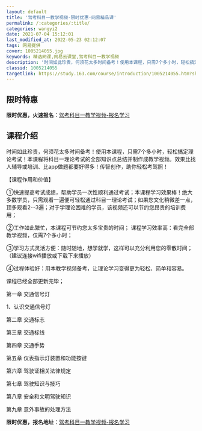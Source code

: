 ```yaml
---
layout: default
title: '驾考科目一教学视频-限时优惠-网易精品课'
permalink: /:categories/:title/
categories: wangyi2
date: 2021-07-04 15:12:01
last_modified_at: 2022-05-23 02:12:07
tags: 网易提供
cover: 1005214055.jpg
keywords: 精选网课,网易云课堂,驾考科目一教学视频
description: '时间如此珍贵，何须花太多时间备考！使用本课程，只需7个多小时，轻松搞定理论考试！本课程将科目一理论考试的全部知识点总结并'
classid: 1005214055
targetlink: https://study.163.com/course/introduction/1005214055.htm?share=1&shareId=1025206652&utm_campaign=share&utm_medium=iphoneShare&utm_source=&utm_u=1025206652
---
```


## 限时特惠

**限时优惠，火速报名**：[驾考科目一教学视频-报名学习](https://study.163.com/course/introduction/1005214055.htm?share=1&shareId=1025206652&utm_campaign=share&utm_medium=iphoneShare&utm_source=&utm_u=1025206652)

## 课程介绍

时间如此珍贵，何须花太多时间备考！使用本课程，只需7个多小时，轻松搞定理论考试！本课程将科目一理论考试的全部知识点总结并制作成教学视频。效果比找人辅导或培训、比app做题都要好得多！传智创作，助你轻松考驾照！

【课程作用和价值】

①快速提高考试成绩，帮助学员一次性顺利通过考试；本课程学习效果棒！绝大多数学员，只需观看一遍便可轻松通过科目一理论考试；如果您文化稍微差一点，顶多观看2--3遍；对于学理论困难的学员，该视频还可以节约您昂贵的培训费用；

②工作如此繁忙，本课程可节约您太多宝贵的时间； 课程学习效率高：看完全部教学视频，仅需7个多小时；

③学习方式灵活方便：随时随地，想学就学，这样可以充分利用您的零散时间；（建议连接wifi播放或下载下来播放）

④过程体验好：用本教学视频备考，让理论学习变得更为轻松、简单和容易。

课程已经全部更新完毕；

第一章 交通信号灯

1、认识交通信号灯

第二章 交通标志

第三章 交通标线

第四章 交通手势

第五章 仪表指示灯装置和功能按键

第六章 驾驶证相关法律规定

第七章 驾驶知识与技巧

第八章 安全和文明驾驶知识

第九章 意外事故的处理方法

**限时优惠，报名地址**：[驾考科目一教学视频-报名学习](https://study.163.com/course/introduction/1005214055.htm?share=1&shareId=1025206652&utm_campaign=share&utm_medium=iphoneShare&utm_source=&utm_u=1025206652)

